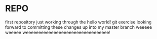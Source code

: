 # REPO
first repository
just working through the hello world! git exercise
looking forward to committing these changes up into my master branch
weeeee
weeeee
weeeeeeeeeeeeeeeeeeeeeeeeeeeeeeeee!
